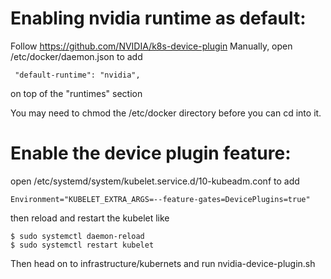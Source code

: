 # Enabling nvidia runtime as default:
Follow https://github.com/NVIDIA/k8s-device-plugin
Manually, open /etc/docker/daemon.json to add 
```
 "default-runtime": "nvidia",
```
on top of the "runtimes" section

You may need to chmod the /etc/docker directory before you can cd into it.

# Enable the device plugin feature:
open /etc/systemd/system/kubelet.service.d/10-kubeadm.conf to add
```
Environment="KUBELET_EXTRA_ARGS=--feature-gates=DevicePlugins=true"
```
then reload and restart the kubelet like
```
$ sudo systemctl daemon-reload
$ sudo systemctl restart kubelet
```

Then head on to infrastructure/kubernets and run nvidia-device-plugin.sh